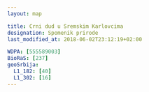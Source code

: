 ```yaml
---
layout: map

title: Crni dud u Sremskim Karlovcima
designation: Spomenik prirode
last_modified_at: 2018-06-02T23:12:19+02:00

WDPA: [555589003]
BioRaS: [237]
geoSrbija:
  L1_182: [40]
  L1_302: [16]
---
```

